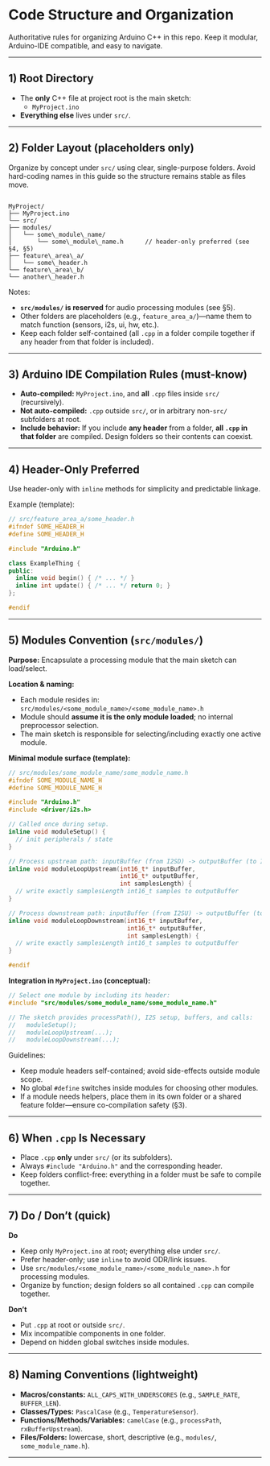 # Code Structure and Organization

Authoritative rules for organizing Arduino C++ in this repo. Keep it modular, Arduino-IDE compatible, and easy to navigate.

---

## 1) Root Directory
- The **only** C++ file at project root is the main sketch:
  - `MyProject.ino`
- **Everything else** lives under `src/`.

---

## 2) Folder Layout (placeholders only)
Organize by concept under `src/` using clear, single-purpose folders. Avoid hard-coding names in this guide so the structure remains stable as files move.

```

MyProject/
├── MyProject.ino
└── src/
├── modules/
│   └── some\_module\_name/
│       └── some\_module\_name.h      // header-only preferred (see §4, §5)
├── feature\_area\_a/
│   └── some\_header.h
└── feature\_area\_b/
└── another\_header.h

````

Notes:
- **`src/modules/` is reserved** for audio processing modules (see §5).
- Other folders are placeholders (e.g., `feature_area_a/`)—name them to match function (sensors, i2s, ui, hw, etc.).
- Keep each folder self-contained (all `.cpp` in a folder compile together if any header from that folder is included).

---

## 3) Arduino IDE Compilation Rules (must-know)
- **Auto-compiled:** `MyProject.ino`, and **all** `.cpp` files inside `src/` (recursively).
- **Not auto-compiled:** `.cpp` outside `src/`, or in arbitrary non-`src/` subfolders at root.
- **Include behavior:** If you include **any header** from a folder, **all `.cpp` in that folder** are compiled. Design folders so their contents can coexist.

---

## 4) Header-Only Preferred
Use header-only with `inline` methods for simplicity and predictable linkage.

Example (template):
```cpp
// src/feature_area_a/some_header.h
#ifndef SOME_HEADER_H
#define SOME_HEADER_H

#include "Arduino.h"

class ExampleThing {
public:
  inline void begin() { /* ... */ }
  inline int update() { /* ... */ return 0; }
};

#endif
````

---

## 5) Modules Convention (`src/modules/`)

**Purpose:** Encapsulate a processing module that the main sketch can load/select.

**Location & naming:**

* Each module resides in: `src/modules/<some_module_name>/<some_module_name>.h`
* Module should **assume it is the only module loaded**; no internal preprocessor selection.
* The main sketch is responsible for selecting/including exactly one active module.

**Minimal module surface (template):**

```cpp
// src/modules/some_module_name/some_module_name.h
#ifndef SOME_MODULE_NAME_H
#define SOME_MODULE_NAME_H

#include "Arduino.h"
#include <driver/i2s.h>

// Called once during setup.
inline void moduleSetup() {
  // init peripherals / state
}

// Process upstream path: inputBuffer (from I2SD) -> outputBuffer (to I2SU)
inline void moduleLoopUpstream(int16_t* inputBuffer,
                               int16_t* outputBuffer,
                               int samplesLength) {
  // write exactly samplesLength int16_t samples to outputBuffer
}

// Process downstream path: inputBuffer (from I2SU) -> outputBuffer (to I2SD)
inline void moduleLoopDownstream(int16_t* inputBuffer,
                                 int16_t* outputBuffer,
                                 int samplesLength) {
  // write exactly samplesLength int16_t samples to outputBuffer
}

#endif
```

**Integration in `MyProject.ino` (conceptual):**

```cpp
// Select one module by including its header:
#include "src/modules/some_module_name/some_module_name.h"

// The sketch provides processPath(), I2S setup, buffers, and calls:
//   moduleSetup();
//   moduleLoopUpstream(...);
//   moduleLoopDownstream(...);
```

Guidelines:

* Keep module headers self-contained; avoid side-effects outside module scope.
* No global `#define` switches inside modules for choosing other modules.
* If a module needs helpers, place them in its own folder or a shared feature folder—ensure co-compilation safety (§3).

---

## 6) When `.cpp` Is Necessary

* Place `.cpp` **only** under `src/` (or its subfolders).
* Always `#include "Arduino.h"` and the corresponding header.
* Keep folders conflict-free: everything in a folder must be safe to compile together.

---

## 7) Do / Don’t (quick)

**Do**

* Keep only `MyProject.ino` at root; everything else under `src/`.
* Prefer header-only; use `inline` to avoid ODR/link issues.
* Use `src/modules/<some_module_name>/<some_module_name>.h` for processing modules.
* Organize by function; design folders so all contained `.cpp` can compile together.

**Don’t**

* Put `.cpp` at root or outside `src/`.
* Mix incompatible components in one folder.
* Depend on hidden global switches inside modules.

---

## 8) Naming Conventions (lightweight)

* **Macros/constants:** `ALL_CAPS_WITH_UNDERSCORES` (e.g., `SAMPLE_RATE`, `BUFFER_LEN`).
* **Classes/Types:** `PascalCase` (e.g., `TemperatureSensor`).
* **Functions/Methods/Variables:** `camelCase` (e.g., `processPath`, `rxBufferUpstream`).
* **Files/Folders:** lowercase, short, descriptive (e.g., `modules/`, `some_module_name.h`).

---
